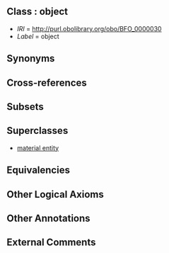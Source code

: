 
## Class : object

 * *IRI* = http://purl.obolibrary.org/obo/BFO_0000030
 * *Label* = object

## Synonyms


## Cross-references


## Subsets


## Superclasses

 * [material entity](../../BFO/40/BFO_0000040.md)

## Equivalencies


## Other Logical Axioms


## Other Annotations


## External Comments

